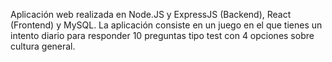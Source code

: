 Aplicación web realizada en Node.JS y ExpressJS (Backend), React (Frontend) y MySQL.
La aplicación consiste en un juego en el que tienes un intento diario para responder 10 preguntas tipo test con 4 opciones sobre cultura general.
